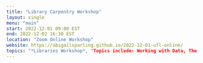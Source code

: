 ```yaml
---
title: "Library Carpentry Workshop"
layout: single
menu: "main"
start: 2022-12-01 09:00 EST
end: 2022-12-02 16:30 EST
location: "Zoom Online Workshop"
website: https://abigailsparling.github.io/2022-12-01-ufl-online/
topics: "*Libraries Workshop*, "Topics include: Working with Data, The Unix Shell, Intro to Git/GitHub, Open Refine."
---
```

